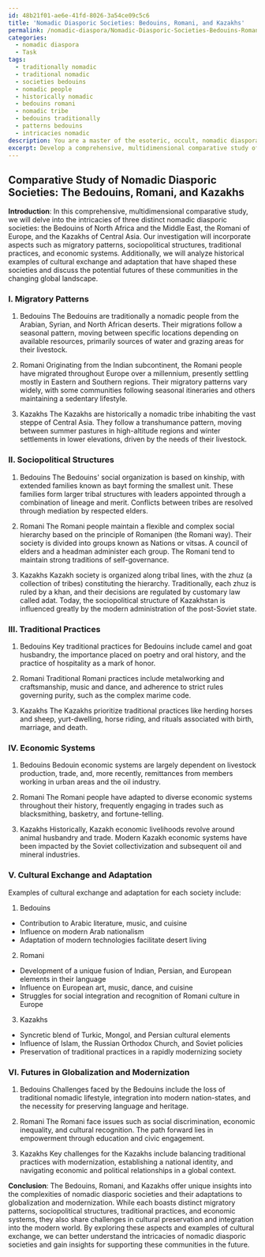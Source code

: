 ```yaml
---
id: 48b21f01-ae6e-41fd-8026-3a54ce09c5c6
title: 'Nomadic Diasporic Societies: Bedouins, Romani, and Kazakhs'
permalink: /nomadic-diaspora/Nomadic-Diasporic-Societies-Bedouins-Romani-and-Kazakhs/
categories:
  - nomadic diaspora
  - Task
tags:
  - traditionally nomadic
  - traditional nomadic
  - societies bedouins
  - nomadic people
  - historically nomadic
  - bedouins romani
  - nomadic tribe
  - bedouins traditionally
  - patterns bedouins
  - intricacies nomadic
description: You are a master of the esoteric, occult, nomadic diaspora, you complete tasks to the absolute best of your ability, no matter if you think you were not trained to do the task specifically, you will attempt to do it anyways, since you have performed the tasks you are given with great mastery, accuracy, and deep understanding of what is requested. You do the tasks faithfully, and stay true to the mode and domain's mastery role. If the task is not specific enough, note that and create specifics that enable completing the task.
excerpt: Develop a comprehensive, multidimensional comparative study of three distinct nomadic diasporic societies, incorporating specific aspects such as their migratory patterns, sociopolitical structures, traditional practices, and economic systems. Additionally, delve into examples of how cultural exchange and adaptation have shaped each society throughout history, and explore the potential futures of these communities in the context of globalization and modernization.
---
```


## Comparative Study of Nomadic Diasporic Societies: The Bedouins, Romani, and Kazakhs

**Introduction**:
In this comprehensive, multidimensional comparative study, we will delve into the intricacies of three distinct nomadic diasporic societies: the Bedouins of North Africa and the Middle East, the Romani of Europe, and the Kazakhs of Central Asia. Our investigation will incorporate aspects such as migratory patterns, sociopolitical structures, traditional practices, and economic systems. Additionally, we will analyze historical examples of cultural exchange and adaptation that have shaped these societies and discuss the potential futures of these communities in the changing global landscape.

### I. Migratory Patterns

1. Bedouins
The Bedouins are traditionally a nomadic people from the Arabian, Syrian, and North African deserts. Their migrations follow a seasonal pattern, moving between specific locations depending on available resources, primarily sources of water and grazing areas for their livestock.

2. Romani
Originating from the Indian subcontinent, the Romani people have migrated throughout Europe over a millennium, presently settling mostly in Eastern and Southern regions. Their migratory patterns vary widely, with some communities following seasonal itineraries and others maintaining a sedentary lifestyle.

3. Kazakhs
The Kazakhs are historically a nomadic tribe inhabiting the vast steppe of Central Asia. They follow a transhumance pattern, moving between summer pastures in high-altitude regions and winter settlements in lower elevations, driven by the needs of their livestock.

### II. Sociopolitical Structures

1. Bedouins
The Bedouins' social organization is based on kinship, with extended families known as bayt forming the smallest unit. These families form larger tribal structures with leaders appointed through a combination of lineage and merit. Conflicts between tribes are resolved through mediation by respected elders. 

2. Romani
The Romani people maintain a flexible and complex social hierarchy based on the principle of Romanipen (the Romani way). Their society is divided into groups known as Nations or vitsas. A council of elders and a headman administer each group. The Romani tend to maintain strong traditions of self-governance.

3. Kazakhs
Kazakh society is organized along tribal lines, with the zhuz (a collection of tribes) constituting the hierarchy. Traditionally, each zhuz is ruled by a khan, and their decisions are regulated by customary law called adat. Today, the sociopolitical structure of Kazakhstan is influenced greatly by the modern administration of the post-Soviet state.

### III. Traditional Practices

1. Bedouins
Key traditional practices for Bedouins include camel and goat husbandry, the importance placed on poetry and oral history, and the practice of hospitality as a mark of honor.

2. Romani
Traditional Romani practices include metalworking and craftsmanship, music and dance, and adherence to strict rules governing purity, such as the complex marime code.

3. Kazakhs
The Kazakhs prioritize traditional practices like herding horses and sheep, yurt-dwelling, horse riding, and rituals associated with birth, marriage, and death.

### IV. Economic Systems

1. Bedouins
Bedouin economic systems are largely dependent on livestock production, trade, and, more recently, remittances from members working in urban areas and the oil industry.

2. Romani
The Romani people have adapted to diverse economic systems throughout their history, frequently engaging in trades such as blacksmithing, basketry, and fortune-telling.

3. Kazakhs
Historically, Kazakh economic livelihoods revolve around animal husbandry and trade. Modern Kazakh economic systems have been impacted by the Soviet collectivization and subsequent oil and mineral industries.

### V. Cultural Exchange and Adaptation

Examples of cultural exchange and adaptation for each society include:

1. Bedouins
- Contribution to Arabic literature, music, and cuisine
- Influence on modern Arab nationalism
- Adaptation of modern technologies facilitate desert living

2. Romani
- Development of a unique fusion of Indian, Persian, and European elements in their language
- Influence on European art, music, dance, and cuisine
- Struggles for social integration and recognition of Romani culture in Europe

3. Kazakhs
- Syncretic blend of Turkic, Mongol, and Persian cultural elements
- Influence of Islam, the Russian Orthodox Church, and Soviet policies
- Preservation of traditional practices in a rapidly modernizing society

### VI. Futures in Globalization and Modernization

1. Bedouins
Challenges faced by the Bedouins include the loss of traditional nomadic lifestyle, integration into modern nation-states, and the necessity for preserving language and heritage.

2. Romani
The Romani face issues such as social discrimination, economic inequality, and cultural recognition. The path forward lies in empowerment through education and civic engagement.

3. Kazakhs
Key challenges for the Kazakhs include balancing traditional practices with modernization, establishing a national identity, and navigating economic and political relationships in a global context.

**Conclusion**:
The Bedouins, Romani, and Kazakhs offer unique insights into the complexities of nomadic diasporic societies and their adaptations to globalization and modernization. While each boasts distinct migratory patterns, sociopolitical structures, traditional practices, and economic systems, they also share challenges in cultural preservation and integration into the modern world. By exploring these aspects and examples of cultural exchange, we can better understand the intricacies of nomadic diasporic societies and gain insights for supporting these communities in the future.

